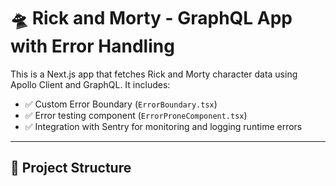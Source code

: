 # 🛸 Rick and Morty - GraphQL App with Error Handling

This is a Next.js app that fetches Rick and Morty character data using Apollo Client and GraphQL. It includes:

- ✅ Custom Error Boundary (`ErrorBoundary.tsx`)
- ✅ Error testing component (`ErrorProneComponent.tsx`)
- ✅ Integration with Sentry for monitoring and logging runtime errors

---

## 📁 Project Structure

